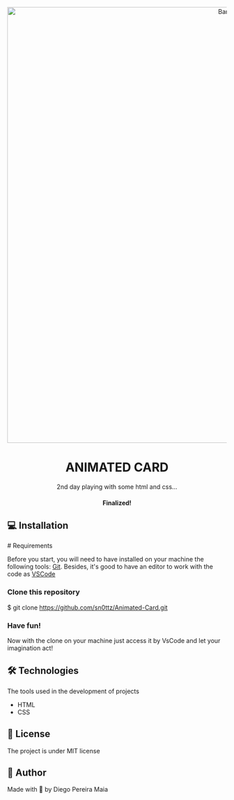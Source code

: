 <p align="center">
  <img alt="Banner" title="Banner" src="https://user-images.githubusercontent.com/118926737/204024240-6b8af4a6-5fc2-48eb-af89-6cd217210539.png" width="1000px">
</p>
<h1 align="center">ANIMATED CARD</h1>
<p align="center">2nd day playing with some html and css...</p>

<h4 align="center"> 
      Finalized!  
</h4>

<h2 id="installation"> 💻 Installation </h2>
# Requirements

Before you start, you will need to have installed on your machine the following tools:
[Git](https://git-scm.com/). 
Besides, it's good to have an editor to work with the code as [VSCode](https://code.visualstudio.com/)

### Clone this repository
$ git clone https://github.com/sn0ttz/Animated-Card.git

### Have fun!
Now with the clone on your machine just access it by VsCode and let your imagination act!
<h2 id="technologies"> 🛠️ Technologies </h2> 

<p>The tools used in the development of projects</p>


- HTML
- CSS



<h2 id="license"> 📝 License </h2> 

<p> The project is under MIT license </p>


<h2 id="author"> 🚀  Author </h2>

<p> Made with 💙 by Diego Pereira Maia </p>
